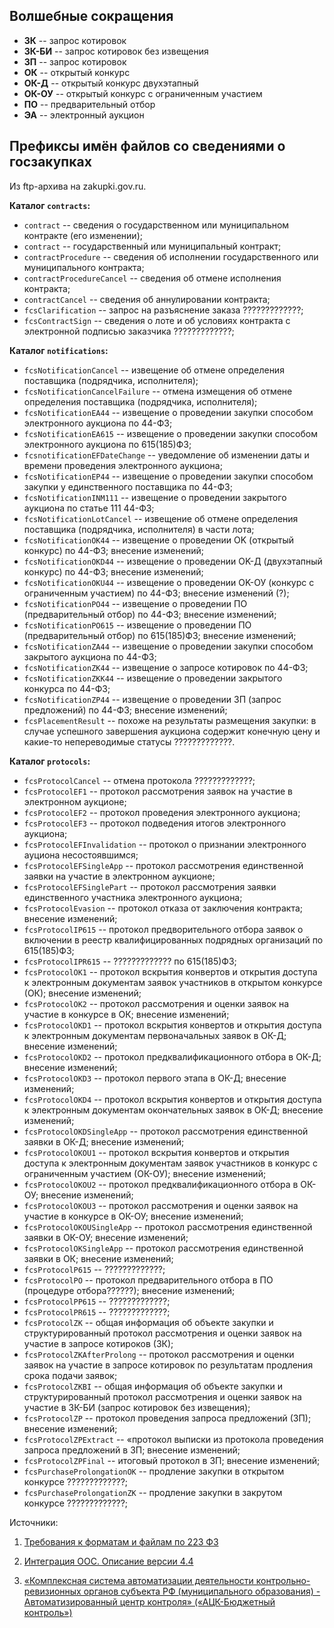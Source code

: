 
## Волшебные сокращения    

* **ЗК** -- запрос котировок    
* **ЗК-БИ** -- запрос котировок без извещения    
* **ЗП** -- запрос котировок     
* **ОК** -- открытый конкурс    
* **ОК-Д** -- открытый конкурс двухэтапный    
* **ОК-ОУ** -- открытый конкурс с ограниченным участием    
* **ПО** -- предварительный отбор    
* **ЭА** -- электронный аукцион    


## Префиксы имён файлов со сведениями о госзакупках

Из ftp-архива на zakupki.gov.ru.     

**Каталог `contracts`:**   

* `contract` -- сведения о государственном или муниципальном контракте (его изменении);     
* `contract` -- государственный или муниципальный контракт;    
* `contractProcedure` -- сведения об исполнении государственного или муниципального контракта;   
* `contractProcedureCancel` -- сведения об отмене исполнения контракта;   
* `contractCancel` -- сведения об аннулировании контракта;   
* `fcsClarification` -- запрос на разъяснение заказа ?????????????;   
* `fcsContractSign` --  сведения о лоте и об условиях контракта с электронной подписью заказчика ?????????????;    

**Каталог `notifications`:**   

* `fcsNotificationCancel` -- извещение об отмене определения поставщика (подрядчика, исполнителя);         
* `fcsNotificationCancelFailure` -- отмена измещения об отмене определения поставщика (подрядчика, исполнителя);     
* `fcsNotificationEA44` -- извещение о проведении закупки способом электронного аукциона по 44-ФЗ;     
* `fcsNotificationEA615` -- извещение о проведении закупки способом электронного аукциона по 615(185)ФЗ;     
* `fcsnotificationEFDateChange` -- уведомление об изменении даты и времени проведения электронного аукциона;    
* `fcsNotificationEP44` -- извещение о проведении закупки способом закупки у единственного поставщика по 44-ФЗ;    
* `fcsNotificationINM111` -- извещение о проведении закрытого аукциона по статье 111 44-ФЗ;    
* `fcsNotificationLotCancel` -- извещение об отмене определения поставщика (подрядчика, исполнителя) в части лота;   
* `fcsNotificationOK44` -- извещение о проведении OK (открытый конкурс) по 44-ФЗ; внесение изменений;    
* `fcsNotificationOKD44` -- извещение о проведении OK-Д (двухэтапный конкурс) по 44-ФЗ; внесение изменений;    
* `fcsNotificationOKU44` -- извещение о проведении OK-ОУ (конкурс с ограниченным участием) по 44-ФЗ; внесение изменений (?);    
* `fcsNotificationPO44` -- извещение о проведении ПО (предварительный отбор) по 44-ФЗ; внесение изменений;   
* `fcsNotificationPO615` -- извещение о проведении ПО (предварительный отбор) по 615(185)ФЗ; внесение изменений;   
* `fcsNotificationZA44` -- извещение о проведении закупки способом закрытого аукциона по 44-ФЗ;     
* `fcsNotificationZK44` -- извещение о запросе котировок по 44-ФЗ;  
* `fcsNotificationZKK44` -- извещение о проведении закрытого конкурса по 44-ФЗ;   
* `fcsNotificationZP44` -- извещение о проведении ЗП (запрос предложений) по 44-ФЗ; внесение изменений;     
* `fcsPlacementResult` -- похоже на результаты размещения закупки: в случае успешного завершения аукциона содержит конечную цену и какие-то непереводимые статусы ?????????????.   


**Каталог `protocols`:**

* `fcsProtocolCancel` -- отмена протокола ?????????????;   
* `fcsProtocolEF1` -- протокол рассмотрения заявок на участие в электронном аукционе;    
* `fcsProtocolEF2` -- протокол проведения электронного аукциона;    
* `fcsProtocolEF3` -- протокол подведения итогов электронного аукциона;    
* `fcsProtocolEFInvalidation` -- протокол о признании электронного ауциона несостоявшимся;   
* `fcsProtocolEFSingleApp` -- протокол рассмотрения единственной заявки на участие в электронном аукционе;    
* `fcsProtocolEFSinglePart` -- протокол рассмотрения заявки единственного участника электронного аукциона;    
* `fcsProtocolEvasion` -- протокол отказа от заключения контракта; внесение изменений;   
* `fcsProtocolIP615` -- протокол предворительного отбора заявок о включении в реестр квалифицированных подрядных организаций по 615(185)ФЗ;    
* `fcsProtocolIPR615` -- ????????????? по 615(185)ФЗ;     
* `fcsProtocolOK1` -- протокол вскрытия конвертов и открытия доступа к электронным документам заявок участников в открытом конкурсе (ОК); внесение изменений;    
* `fcsProtocolOK2` -- протокол рассмотрения и оценки заявок на участие в конкурсе в ОК; внесение изменений;     
* `fcsProtocolOKD1` -- протокол вскрытия конвертов и открытия доступа к электронным документам первоначальных заявок в ОК-Д; внесение изменений;       
* `fcsProtocolOKD2` -- протокол предквалификационного отбора в ОК-Д; внесение изменений;   
* `fcsProtocolOKD3` -- протокол первого этапа в ОК-Д; внесение изменений;   
* `fcsProtocolOKD4` -- протокол вскрытия конвертов и открытия доступа к электронным документам окончательных заявок в ОК-Д; внесение изменений;   
* `fcsProtocolOKDSingleApp` -- протокол рассмотрения единственной заявки в ОК-Д; внесение изменений;    
* `fcsProtocolOKOU1` -- протокол вскрытия конвертов и открытия доступа к электронным документам заявок участников в конкурс с ограниченным участием (ОК-ОУ); внесение изменений;    
* `fcsProtocolOKOU2` -- протокол предквалификационного отбора в ОК-ОУ; внесение изменений;    
* `fcsProtocolOKOU3` -- протокол рассмотрения и оценки заявок на участие в конкурсе в ОК-ОУ; внесение изменений;     
* `fcsProtocolOKOUSingleApp` -- протокол рассмотрения единственной заявки в ОК-ОУ; внесение изменений;   
* `fcsProtocolOKSingleApp` -- протокол рассмотрения единственной заявки в ОК; внесение изменений;    
* `fcsProtocolP615` -- ?????????????;     
* `fcsProtocolPO` -- протокол предварительного отбора в ПО (процедуре отбора??????); внесение изменений;      
* `fcsProtocolPP615` -- ?????????????;   
* `fcsProtocolPR615` -- ?????????????;   
* `fcsProtocolZK` -- общая информация об объекте закупки и структурированный протокол рассмотрения и оценки заявок на участие в запросе котироков (ЗК);    
* `fcsProtocolZKAfterProlong` -- протокол рассмотрения и оценки заявок на участие в запросе котировок по результатам продления срока подачи заявок;    
* `fcsProtocolZKBI` -- общая информация об объекте закупки и структурированный протокол рассмотрения и оценки заявок на участие в ЗК-БИ (запрос котировок без извещения);    
* `fcsProtocolZP` -- протокол проведения запроса предложений (ЗП); внесение изменений;    
* `fcsProtocolZPExtract` -- «протокол выписки из протокола проведения запроса предложений в ЗП; внесение изменений;    
* `fcsProtocolZPFinal` -- итоговый протокол в ЗП; внесение изменений;    
* `fcsPurchaseProlongationOK` -- продление закупки в открытом конкурсе ?????????????;    
* `fcsPurchaseProlongationZK` -- продление закупки в закрутом конкурсе ?????????????;    


Источники:    

1. [Требования к форматам и файлам по 223 ФЗ](http://zakupki.gov.ru/epz/main/public/download/downloadDocument.html?id=24139)    

1. [Интеграция ООС. Описание версии 4.4](http://www.google.ru/url?sa=t&rct=j&q=&esrc=s&source=web&cd=1&ved=0ahUKEwjnmKr2tIfcAhVSh6YKHVF3AEgQFggpMAA&url=http%3A%2F%2Fzakupki.gov.ru%2Fepz%2Fmain%2Fpublic%2Fdownload%2FdownloadDocument.html%3Fid%3D10567&usg=AOvVaw0o5gaLl4hUTWkIMnrzjwje)   

1. [«Комплексная система автоматизации деятельности контрольно-ревизионных органов субъекта РФ (муниципального образования) - Автоматизированный центр контроля» («АЦК-Бюджетный контроль»)](https://www.google.ru/url?sa=t&rct=j&q=&esrc=s&source=web&cd=1&ved=0ahUKEwiB8o3qtYfcAhUE_ywKHXJUCagQFggrMAA&url=https%3A%2F%2Fbftcom.com%2Fupload%2Fiblock%2F311%2F31115ad86c2459815fe7b71992a3f84c.pdf&usg=AOvVaw2c-o07Z2F7pL1NaI8iHStb)     
